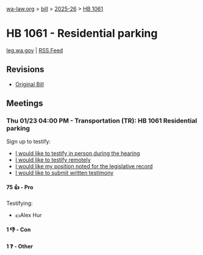 [wa-law.org](/) > [bill](/bill/) > [2025-26](/bill/2025-26/) > [HB 1061](/bill/2025-26/hb/1061/)

# HB 1061 - Residential parking
[leg.wa.gov](https://app.leg.wa.gov/billsummary?BillNumber=1061&Year=2025&Initiative=false) | [RSS Feed](./rss.xml)

## Revisions
* [Original Bill](1/)

## Meetings
### Thu 01/23 04:00 PM - Transportation (TR): HB 1061 Residential parking
Sign up to testify:
* [I would like to testify in person during the hearing](https://app.leg.wa.gov/csi/Testifier/Add?chamber=House&mId=32474&aId=161716&caId=24909&tId=1)
* [I would like to testify remotely](https://app.leg.wa.gov/csi/Testifier/Add?chamber=House&mId=32474&aId=161716&caId=24909&tId=2)
* [I would like my position noted for the legislative record](https://app.leg.wa.gov/csi/Testifier/Add?chamber=House&mId=32474&aId=161716&caId=24909&tId=3)
* [I would like to submit written testimony](https://app.leg.wa.gov/csi/Testifier/Add?chamber=House&mId=32474&aId=161716&caId=24909&tId=4)

#### 75 👍 - Pro
Testifying:
* 💵Alex Hur

#### 1 👎 - Con

#### 1 ❓ - Other
